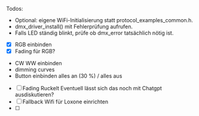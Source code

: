 Todos:
- Optional: eigene WiFi-Initialisierung statt protocol_examples_common.h.
- dmx_driver_install() mit Fehlerprüfung aufrufen.
- Falls LED ständig blinkt, prüfe ob dmx_error tatsächlich nötig ist.
- [x] RGB einbinden
- [x] Fading für RGB?
- CW WW einbinden
- dimming curves
- Button einbinden alles an (30 %) / alles aus
- [ ] Fading Ruckelt Eventuell lässt sich das noch mit Chatgpt ausdiskutieren? 
- [ ] Fallback Wifi für Loxone einrichten
- [ ] 



